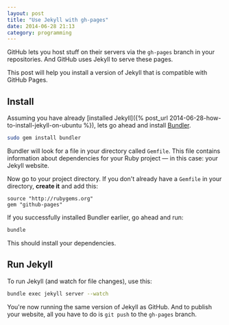```yaml
---
layout: post
title: "Use Jekyll with gh-pages"
date: 2014-06-28 21:13
category: programming
---
```


GitHub lets you host stuff on their servers via the `gh-pages` branch in your repositories.
And GitHub uses Jekyll to serve these pages.

This post will help you install a version of Jekyll that is compatible with GitHub Pages.

## Install

Assuming you have already [installed Jekyll]({% post_url 2014-06-28-how-to-install-jekyll-on-ubuntu %}),
lets go ahead and install [Bundler](http://bundler.io/).

```bash
sudo gem install bundler
```

Bundler will look for a file in your directory called `Gemfile`. This file contains information about dependencies for your Ruby project — in this case: your Jekyll website.

Now go to your project directory.
If you don't already have a `Gemfile` in your directory, __create it__ and add this:

```
source "http://rubygems.org"
gem "github-pages"
```

If you successfully installed Bundler earlier, go ahead and run:

```bash
bundle
```

This should install your dependencies.

## Run Jekyll

To run Jekyll (and watch for file changes), use this:

```bash
bundle exec jekyll server --watch
```

You're now running the same version of Jekyll as GitHub.
And to publish your website, all you have to do is `git push` to the `gh-pages` branch.

